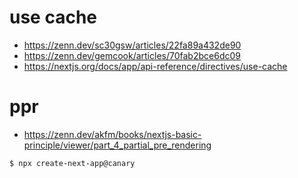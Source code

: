 # use cache
- https://zenn.dev/sc30gsw/articles/22fa89a432de90
- https://zenn.dev/gemcook/articles/70fab2bce6dc09
- https://nextjs.org/docs/app/api-reference/directives/use-cache

# ppr 
- https://zenn.dev/akfm/books/nextjs-basic-principle/viewer/part_4_partial_pre_rendering

```
$ npx create-next-app@canary
```
